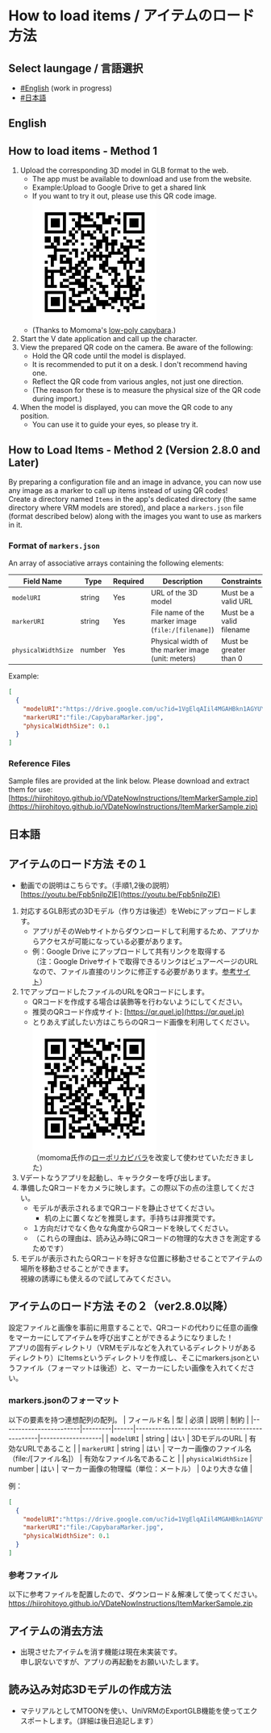 # How to load items / アイテムのロード方法
## Select laungage / 言語選択
- [#English](#English) (work in progress)
- [#日本語](#日本語)

## English
## How to load items - Method 1
1. Upload the corresponding 3D model in GLB format to the web.
    - The app must be available to download and use from the website.
    - Example:Upload to Google Drive to get a shared link
    - If you want to try it out, please use this QR code image.  
    ![QR code image](pict/capybara.png)    
    - (Thanks to  Momoma's [low-poly capybara](https://booth.pm/ja/items/1145634).)
1. Start the V date application and call up the character.
1. View the prepared QR code on the camera. Be aware of the following:
    - Hold the QR code until the model is displayed.
    - It is recommended to put it on a desk. I don't recommend having one.
    - Reflect the QR code from various angles, not just one direction.
    - (The reason for these is to measure the physical size of the QR code during import.)
1. When the model is displayed, you can move the QR code to any position.
    - You can use it to guide your eyes, so please try it.

## How to Load Items - Method 2 (Version 2.8.0 and Later)

By preparing a configuration file and an image in advance, you can now use any image as a marker to call up items instead of using QR codes!   
Create a directory named `Items` in the app's dedicated directory (the same directory where VRM models are stored), and place a `markers.json` file (format described below) along with the images you want to use as markers in it.

### Format of `markers.json`

An array of associative arrays containing the following elements:

| Field Name           | Type    | Required | Description                                       | Constraints         |
|----------------------|---------|----------|---------------------------------------------------|---------------------|
| `modelURI`          | string  | Yes      | URL of the 3D model                               | Must be a valid URL |
| `markerURI`         | string  | Yes      | File name of the marker image (`file:/[filename]`) | Must be a valid filename |
| `physicalWidthSize` | number  | Yes      | Physical width of the marker image (unit: meters) | Must be greater than 0 |

Example:
```json
[
  {
    "modelURI":"https://drive.google.com/uc?id=1VgElqAIil4MGAHBkn1AGYUYHPCDQH4Nj",
    "markerURI":"file:/CapybaraMarker.jpg",
    "physicalWidthSize": 0.1
  }
]
```

### Reference Files
Sample files are provided at the link below. Please download and extract them for use:  
[https://hiirohitoyo.github.io/VDateNowInstructions/ItemMarkerSample.zip](https://hiirohitoyo.github.io/VDateNowInstructions/ItemMarkerSample.zip)

## 日本語
## アイテムのロード方法 その１
- 動画での説明はこちらです。（手順1,2後の説明） [https://youtu.be/Fpb5nilpZlE](https://youtu.be/Fpb5nilpZlE)


1. 対応するGLB形式の3Dモデル（作り方は後述）をWebにアップロードします。
    - アプリがそのWebサイトからダウンロードして利用するため、アプリからアクセスが可能になっている必要があります。
    - 例：Google Drive にアップロードして共有リンクを取得する  
    （注：Google Driveサイトで取得できるリンクはビュアーページのURLなので、ファイル直接のリンクに修正する必要があります。[参考サイト](https://qiita.com/rot-z/items/299ac40361690c51ce1d)）
1. 1でアップロードしたファイルのURLをQRコードにします。
    - QRコードを作成する場合は装飾等を行わないようにしてください。
    - 推奨のQRコード作成サイト: [https://qr.quel.jp](https://qr.quel.jp)
    - とりあえず試したい方はこちらのQRコード画像を利用してください。   
    ![QRコード画像](pict/capybara.png)  
    （momoma氏作の[ローポリカピバラ](https://booth.pm/ja/items/1145634)を改変して使わせていただきました）
1. Vデートなうアプリを起動し、キャラクターを呼び出します。
1. 準備したQRコードをカメラに映します。この際以下の点の注意してください。
    - モデルが表示されるまでQRコードを静止させてください。
      - 机の上に置くなどを推奨します。手持ちは非推奨です。
    - １方向だけでなく色々な角度からQRコードを映してください。
    - （これらの理由は、読み込み時にQRコードの物理的な大きさを測定するためです）
1. モデルが表示されたらQRコードを好きな位置に移動させることでアイテムの場所を移動させることができます。  
視線の誘導にも使えるので試してみてください。

## アイテムのロード方法 その２（ver2.8.0以降）
設定ファイルと画像を事前に用意することで、QRコードの代わりに任意の画像をマーカーにしてアイテムを呼び出すことができるようになりました！  
アプリの固有ディレクトリ（VRMモデルなどを入れているディレクトリがあるディレクトり）にItemsというディレクトリを作成し、そこにmarkers.jsonというファイル（フォーマットは後述）と、マーカーにしたい画像を入れてください。

### markers.jsonのフォーマット
以下の要素を持つ連想配列の配列。
| フィールド名           | 型      | 必須 | 説明                                           | 制約              |
|------------------------|---------|------|------------------------------------------------|-------------------|
| `modelURI`            | string  | はい | 3DモデルのURL                                  | 有効なURLであること |
| `markerURI`           | string  | はい | マーカー画像のファイル名（file:/[ファイル名]）                        | 有効なファイル名であること |
| `physicalWidthSize`   | number  | はい | マーカー画像の物理幅（単位：メートル）             | 0より大きな値         |


例：
```json
[
  {
    "modelURI":"https://drive.google.com/uc?id=1VgElqAIil4MGAHBkn1AGYUYHPCDQH4Nj",
    "markerURI":"file:/CapybaraMarker.jpg",
    "physicalWidthSize": 0.1
  }
]
```

### 参考ファイル
以下に参考ファイルを配置したので、ダウンロード＆解凍して使ってください。
https://hiirohitoyo.github.io/VDateNowInstructions/ItemMarkerSample.zip

## アイテムの消去方法
- 出現させたアイテムを消す機能は現在未実装です。  
申し訳ないですが、アプリの再起動をお願いいたします。

## 読み込み対応3Dモデルの作成方法
- マテリアルとしてMTOONを使い、UniVRMのExportGLB機能を使ってエクスポートします。（詳細は後日追記します）
